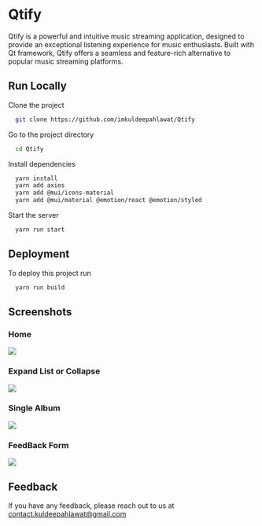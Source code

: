 
# Qtify

Qtify is a powerful and intuitive music streaming application, designed to provide an exceptional listening experience for music enthusiasts. Built with Qt framework, Qtify offers a seamless and feature-rich alternative to popular music streaming platforms.


## Run Locally

Clone the project

```bash
  git clone https://github.com/imkuldeepahlawat/Qtify
```

Go to the project directory

```bash
  cd Qtify

```

Install dependencies

```bash
  yarn install
  yarn add axios
  yarn add @mui/icons-material
  yarn add @mui/material @emotion/react @emotion/styled
```

Start the server

```bash
  yarn run start
```


## Deployment

To deploy this project run

```bash
  yarn run build
```


## Screenshots
### Home
![](https://github.com/imkuldeepahlawat/findingFalcone/assets/84150035/5fe6b45b-3528-4874-9c03-ba623c06362b)
### Expand List or Collapse
![](https://github.com/imkuldeepahlawat/findingFalcone/assets/84150035/7c1b4bf0-8bd4-498d-9d90-19e1b8408456)

### Single  Album
![](https://github.com/imkuldeepahlawat/findingFalcone/assets/84150035/9877fd96-f5aa-4784-99f5-84e4b64bc5e4)

### FeedBack Form
![](https://github.com/imkuldeepahlawat/findingFalcone/assets/84150035/48f70b1d-e4dd-4290-9391-93c7e0b1ad1d)


## Feedback

If you have any feedback, please reach out to us at contact.kuldeepahlawat@gmail.com

